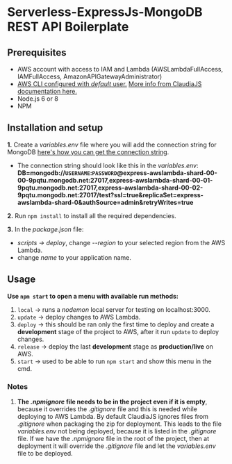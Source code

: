 # Serverless-ExpressJs-MongoDB REST API Boilerplate

## Prerequisites
- AWS account with access to IAM and Lambda (AWSLambdaFullAccess, IAMFullAccess, AmazonAPIGatewayAdministrator)
- [AWS CLI configured with *default* user.](https://docs.aws.amazon.com/cli/latest/userguide/cli-chap-getting-started.html) [More info from ClaudiaJS documentation here.](https://claudiajs.com/tutorials/installing.html)
- Node.js 6 or 8
- NPM

## Installation and setup
**1.** Create a *variables.env* file where you will add the connection string for MongoDB [here's how you can get the connection string](https://hackernoon.com/building-a-serverless-rest-api-with-node-js-and-mongodb-2e0ed0638f47#0027).
  - The connection string should look like this in the *variables.env*: **DB=mongodb://`USERNAME`:`PASSWORD`@express-awslambda-shard-00-00-9pqtu.mongodb.net:27017,express-awslambda-shard-00-01-9pqtu.mongodb.net:27017,express-awslambda-shard-00-02-9pqtu.mongodb.net:27017/test?ssl=true&replicaSet=express-awslambda-shard-0&authSource=admin&retryWrites=true**

**2.** Run `npm install` to install all the required dependencies.

**3.** In the *package.json* file:
- *scripts -> deploy*, change *--region* to your selected region from the AWS Lambda.
- change *name* to your application name.

## Usage
**Use `npm start` to open a menu with available run methods:**
1. `local` -> runs a *nodemon* local server for testing on localhost:3000.
2. `update` -> deploy changes to AWS Lambda.
3. `deploy` -> this should be ran only the first time to deploy and create a **development** stage of the project to AWS, after it run `update` to deploy changes.
4. `release` -> deploy the last **development** stage as **production/live** on AWS.
5. `start` -> used to be able to run `npm start` and show this menu in the cmd.

### Notes
1. **The *.npmignore* file needs to be in the project even if it is empty**, because it overrides the *.gitignore* file and this is needed while deploying to AWS Lambda. By default ClaudiaJS ignores files from *.gitignore* when packaging the zip for deployment. This leads to the file *variables.env* not being deployed, because it is listed in the *.gitignore* file. If we have the *.npmignore* file in the root of the project, then at deployment it will override the *.gitignore* file and let the *variables.env* file to be deployed. 
